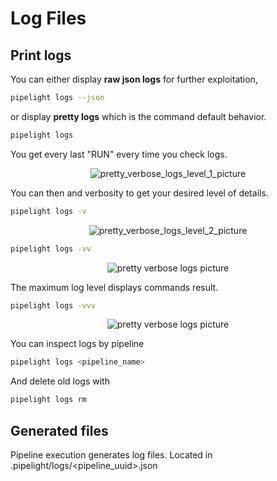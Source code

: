 # Log Files

## Print logs

You can either display **raw json logs** for further exploitation,

```sh
pipelight logs --json
```

or display **pretty logs** which is the command default behavior.

```sh
pipelight logs
```

You get every last "RUN" every time you check logs.

<p align="center">
  <img class="terminal" src="/images/log_level1.png" alt="pretty_verbose_logs_level_1_picture">
</p>

You can then and verbosity to get your desired level of details.

```sh
pipelight logs -v
```

<p align="center">
  <img class="terminal" src="/images/log_level2.png" alt="pretty_verbose_logs_level_2_picture">
</p>

```sh
pipelight logs -vv
```

<p align="center">
  <img class="terminal" src="/images/log_level3.png" alt="pretty verbose logs picture">
</p>

The maximum log level displays commands result.

```sh
pipelight logs -vvv
```

<p align="center">
  <img class="terminal" src="https://doc.pipelight.areskul.com/images/log_level4.png" alt="pretty verbose logs picture">
</p>

You can inspect logs by pipeline

```sh
pipelight logs <pipeline_name>
```

And delete old logs with

```sh
pipelight logs rm
```

## Generated files

Pipeline execution generates log files.
Located in .pipelight/logs/<pipeline_uuid>.json

